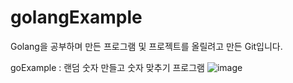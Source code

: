 # golangExample
Golang을 공부하며 만든 프로그램 및 프로젝트를 올릴려고 만든 Git입니다.

goExample : 랜덤 숫자 만들고 숫자 맞추기 프로그램
![image](https://user-images.githubusercontent.com/48270821/227760177-4d72ea3c-cf98-48dd-ad10-18a35c4f9566.png)
